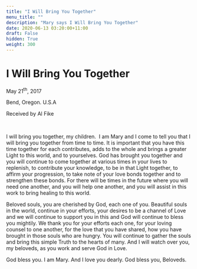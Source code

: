 ```yaml
---
title: "I Will Bring You Together"
menu_title: ""
description: "Mary says I Will Bring You Together"
date: 2020-06-13 03:20:00+11:00
draft: False
hidden: True
weight: 300
---
```

# I Will Bring You Together

May 21<sup>th</sup>, 2017

Bend, Oregon. U.S.A

Received by Al Fike

 

I will bring you together, my children.  I am Mary and I come to tell you that I will bring you together from time to time. It is important that you have this time together for each contributes, adds to the whole and brings a greater Light to this world, and to yourselves. God has brought you together and you will continue to come together at various times in your lives to replenish, to contribute your knowledge, to be in that Light together, to affirm your progression, to take note of your love bonds together and to strengthen these bonds. For there will be times in the future where you will need one another, and you will help one another, and you will assist in this work to bring healing to this world. 

Beloved souls, you are cherished by God, each one of you. Beautiful souls in the world, continue in your efforts, your desires to be a channel of Love and we will continue to support you in this and God will continue to bless you mightily. We thank you for your efforts each one, for your loving counsel to one another, for the love that you have shared, how you have brought in those souls who are hungry. You will continue to gather the souls and bring this simple Truth to the hearts of many. And I will watch over you, my beloveds, as you work and serve God in Love. 

God bless you. I am Mary. And I love you dearly. God bless you, Beloveds.
